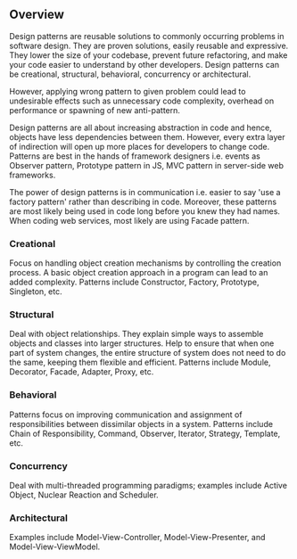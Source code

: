 ## Overview

Design patterns are reusable solutions to commonly occurring problems in software design. They are proven solutions, easily reusable and expressive. They lower the size of your codebase, prevent future refactoring, and make your code easier to understand by other developers. Design patterns can be creational, structural, behavioral, concurrency or architectural.

However, applying wrong pattern to given problem could lead to undesirable effects such as unnecessary code complexity, overhead on performance or spawning of new anti-pattern.

Design patterns are all about increasing abstraction in code and hence, objects have less dependencies between them. However, every extra layer of indirection will open up more places for developers to change code. Patterns are best in the hands of framework designers i.e. events as Observer pattern, Prototype pattern in JS, MVC pattern in server-side web frameworks.

The power of design patterns is in communication i.e. easier to say 'use a factory pattern' rather than describing in code. Moreover, these patterns are most likely being used in code long before you knew they had names. When coding web services, most likely are using Facade pattern.

### Creational

Focus on handling object creation mechanisms by controlling the creation process. A basic object creation approach in a program can lead to an added complexity. Patterns include Constructor, Factory, Prototype, Singleton, etc.

### Structural

Deal with object relationships. They explain simple ways to assemble objects and classes into larger structures. Help to ensure that when one part of system changes, the entire structure of system does not need to do the same, keeping them flexible and efficient. Patterns include Module, Decorator, Facade, Adapter, Proxy, etc.

### Behavioral

Patterns focus on improving communication and assignment of responsibilities between dissimilar objects in a system. Patterns include Chain of Responsibility, Command, Observer, Iterator, Strategy, Template, etc.

### Concurrency

Deal with multi-threaded programming paradigms; examples include Active Object, Nuclear Reaction and Scheduler.

### Architectural

Examples include Model-View-Controller, Model-View-Presenter, and Model-View-ViewModel.
